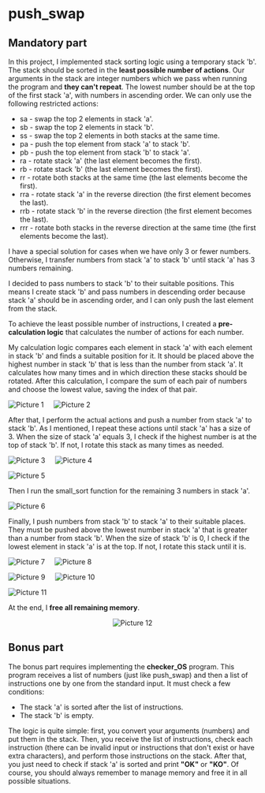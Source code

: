 # push_swap

## Mandatory part
In this project, I implemented stack sorting logic using a temporary stack 'b'. The stack should be sorted in the **least possible number of actions**. Our arguments in the stack are integer numbers which we pass when running the program and **they can't repeat**. The lowest number should be at the top of the first stack 'a', with numbers in ascending order. We can only use the following restricted actions:

<ul>
<li>sa - swap the top 2 elements in stack 'a'.</li>
<li>sb - swap the top 2 elements in stack 'b'.</li>
<li>ss - swap the top 2 elements in both stacks at the same time.</li>
<li>pa - push the top element from stack 'a' to stack 'b'.</li>
<li>pb - push the top element from stack 'b' to stack 'a'.</li>
<li>ra - rotate stack 'a' (the last element becomes the first).</li>
<li>rb - rotate stack 'b' (the last element becomes the first).</li>
<li>rr - rotate both stacks at the same time (the last elements become the first).</li>
<li>rra - rotate stack 'a' in the reverse direction (the first element becomes the last).</li>
<li>rrb - rotate stack 'b' in the reverse direction (the first element becomes the last).</li>
<li>rrr - rotate both stacks in the reverse direction at the same time (the first elements become the last).</li>
</ul>

I have a special solution for cases when we have only 3 or fewer numbers. Otherwise, I transfer numbers from stack 'a' to stack 'b' until stack 'a' has 3 numbers remaining.

I decided to pass numbers to stack 'b' to their suitable positions. This means I create stack 'b' and pass numbers in descending order because stack 'a' should be in ascending order, and I can only push the last element from the stack.

To achieve the least possible number of instructions, I created a **pre-calculation logic** that calculates the number of actions for each number.

My calculation logic compares each element in stack 'a' with each element in stack 'b' and finds a suitable position for it. It should be placed above the highest number in stack 'b' that is less than the number from stack 'a'. It calculates how many times and in which direction these stacks should be rotated. After this calculation, I compare the sum of each pair of numbers and choose the lowest value, saving the index of that pair.

<p>
  <img src="https://github.com/FPyMEHTAPIU/push_swap/blob/main/imgs/1.png" alt="Picture 1"/>
  &nbsp;&nbsp;&nbsp;&nbsp;<img src="https://github.com/FPyMEHTAPIU/push_swap/blob/main/imgs/2.png" alt="Picture 2"/>
</p>

After that, I perform the actual actions and push a number from stack 'a' to stack 'b'. As I mentioned, I repeat these actions until stack 'a' has a size of 3. When the size of stack 'a' equals 3, I check if the highest number is at the top of stack 'b'. If not, I rotate this stack as many times as needed.

<p>
  <img src="https://github.com/FPyMEHTAPIU/push_swap/blob/main/imgs/3.png" alt="Picture 3"/>
  &nbsp;&nbsp;&nbsp;&nbsp;<img src="https://github.com/FPyMEHTAPIU/push_swap/blob/main/imgs/4.png" alt="Picture 4"/>
</p>

![Picture 5](https://github.com/FPyMEHTAPIU/push_swap/blob/main/imgs/5.png)

Then I run the small_sort function for the remaining 3 numbers in stack 'a'.

![Picture 6](https://github.com/FPyMEHTAPIU/push_swap/blob/main/imgs/6.png)

Finally, I push numbers from stack 'b' to stack 'a' to their suitable places. They must be pushed above the lowest number in stack 'a' that is greater than a number from stack 'b'. When the size of stack 'b' is 0, I check if the lowest element in stack 'a' is at the top. If not, I rotate this stack until it is.

<p>
  <img src="https://github.com/FPyMEHTAPIU/push_swap/blob/main/imgs/7.png" alt="Picture 7"/>
  &nbsp;&nbsp;&nbsp;&nbsp;<img src="https://github.com/FPyMEHTAPIU/push_swap/blob/main/imgs/8.png" alt="Picture 8"/>
</p>

<p>
  <img src="https://github.com/FPyMEHTAPIU/push_swap/blob/main/imgs/9.png" alt="Picture 9"/>
  &nbsp;&nbsp;&nbsp;&nbsp;<img src="https://github.com/FPyMEHTAPIU/push_swap/blob/main/imgs/10.png" alt="Picture 10"/>
</p>

![Picture 11](https://github.com/FPyMEHTAPIU/push_swap/blob/main/imgs/11.png)

At the end, I **free all remaining memory**.

<p align="center">
  <img src="https://github.com/FPyMEHTAPIU/push_swap/blob/main/imgs/push_swap%20gif.gif" alt="Picture 12"/>
</p>

## Bonus part

The bonus part requires implementing the **checker_OS** program. This program receives a list of numbers (just like push_swap) and then a list of instructions one by one from the standard input. It must check a few conditions:

<ul>
<li>The stack 'a' is sorted after the list of instructions.</li>
<li>The stack 'b' is empty.</li>
</ul>

The logic is quite simple: first, you convert your arguments (numbers) and put them in the stack. Then, you receive the list of instructions, check each instruction (there can be invalid input or instructions that don't exist or have extra characters), and perform those instructions on the stack. After that, you just need to check if stack 'a' is sorted and print **"OK"** or **"KO"**.
Of course, you should always remember to manage memory and free it in all possible situations.

